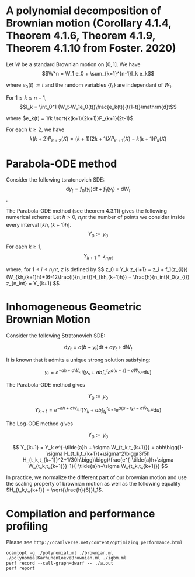 # A polynomial decomposition of Brownian motion (Corollary 4.1.4, Theorem 4.1.6, Theorem 4.1.9, Theorem 4.1.10 from Foster. 2020)
Let $W$ be a standard Brownian motion on $[0, 1]$. We have
$$W^n = W_1 e_0 + \sum_{k=1}^{n-1}I_k e_k$$

where $e_0(t) := t$ and the random variables $\{I_k\}$ are independant of $W_1$.

For $1\leq k\leq n-1$, 
$$I_k = \int_0^1 (W_t-W_1e_0(t))\frac{e_k(t)}{t(1-t)}\mathrm{d}t$$

where $e_k(t) = 1/k \sqrt{k(k+1)(2k+1)}P_{k+1}(2t-1)$.

For each $k\geq 2$, we have
$$k(k+2)P_{k+2}(X) = (k+1)(2k+1)XP_{k+1}(X)-k(k+1)P_k(X)$$

# Parabola-ODE method
Consider the following tsratonovich SDE:
$$\mathrm{d}y_t = f_0(y_t)\mathrm{d}t + f_1(y_t)\circ \mathrm{d}W_t$$.

The Parabola-ODE method (see theorem 4.3.11) gives the following numerical scheme:
Let $h>0$, $n_int$ the number of points we consider inside every interval $[kh,(k+1)h]$.
$$
Y_0 := y_0$$

For each $k\geq 1$,
$$
Y_{k+1} = z_{n_int}
$$

where, for $1\leq i \leq n_int$, $z$ is defined by
$$
z_0 = Y_k
z_{i+1} = z_i + f_1(z_{i}})(W_{kh,(k+1)h}+(6-12\frac{i}{n_int})H_{kh,(k+1)h}) + \frac{h}{n_int}f_0(z_{i})
z_{n_int} = Y_{k+1}
$$

# Inhomogeneous Geometric Brownian Motion
Consider the following Stratonovich SDE:

$$\mathrm{d}y_t = a(b-y_t)\mathrm{d}t + \sigma y_t\circ\mathrm{d}W_t$$

It is known that it admits a unique strong solution satisfying:

$$y_t = e^{-ah+\sigma W_{s,t}}\bigg(y_s+ab\int_s^t e^{a(u-s)-\sigma W_{s,u}}\mathrm{d}u\bigg)$$

The Parabola-ODE method gives

$$
Y_0 := y_0$$

$$
Y_{k+1} = e^{-ah+\sigma W_{s,t}}(Y_k+ab\int_{t_k}^{t_{k+1}} e^{a(u-t_k)-\sigma \tilde{W}_{t_k,u}}\mathrm{d}u)
$$

The Log-ODE method gives

$$
Y_0 := y_0$$

$$
Y_{k+1} = Y_k e^{-\tilde{a}h + \sigma W_{t_k,t_{k+1}}} + abh\bigg(1-\sigma H_{t_k,t_{k+1}}+\sigma^2\bigg(3/5h H_{t_k,t_{k+1}}^2+1/30h\bigg)\bigg)\frac{e^{-\tilde{a}h+\sigma W_{t_k,t_{k+1}}}-1}{-\tilde{a}h+\sigma W_{t_k,t_{k+1}}}
$$

In practice, we normalize the different part of our brownian motion and use the scaling property of brownian motion as well as
the following equality $H_{t_k,t_{k+1}} = \sqrt{\frac{h}{6}}I_1$.
# Compilation and performance profiling
Please see `http://ocamlverse.net/content/optimizing_performance.html`
```
ocamlopt -g ./polynomial.ml ./brownian.ml ./polynomialKarhunenLoeveBrownian.ml ./igbm.ml 
perf record --call-graph=dwarf -- ./a.out
perf report
```